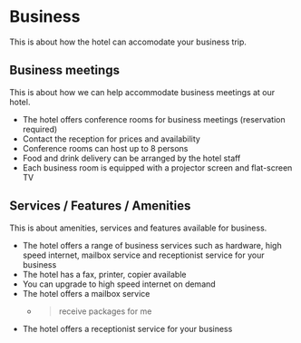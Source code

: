 # Business

This is about how the hotel can accomodate your business trip.

## Business meetings

This is about how we can help accommodate business meetings at our hotel.

- The hotel offers conference rooms for business meetings (reservation required)
- Contact the reception for prices and availability
- Conference rooms can host up to 8 persons
- Food and drink delivery can be arranged by the hotel staff
- Each business room is equipped with a projector screen and flat-screen TV

## Services / Features / Amenities

This is about amenities, services and features available for business.

- The hotel offers a range of business services such as hardware, high speed internet, mailbox service and receptionist service for your business
- The hotel has a fax, printer, copier available
- You can upgrade to high speed internet on demand
- The hotel offers a mailbox service
  - > receive packages for me
- The hotel offers a receptionist service for your business
